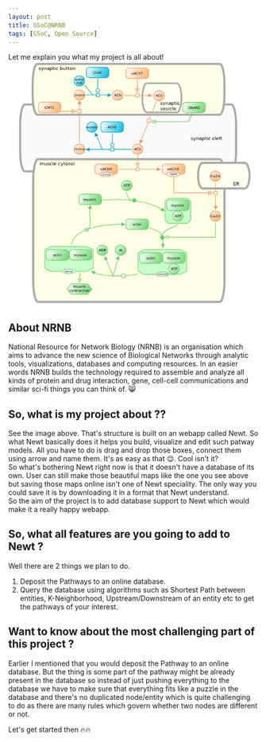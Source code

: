 ```yaml
---
layout: post
title: GSoC@NRNB
tags: [GSoC, Open Source]
---
```


Let me explain you what my project is all about!
![Cool Stuff](/assets/images/WWWmuscle-color.png)

## About NRNB

National Resource for Network Biology (NRNB) is an organisation which aims to advance the new science of Biological Networks through analytic tools, visualizations, databases and computing resources. In an easier words NRNB builds the technology required to assemble and analyze all kinds of protein and drug interaction, gene, cell-cell communications and similar sci-fi things you can think of. 😸

## So, what is my project about ??

See the image above. That's structure is built on an webapp called Newt. So what Newt basically does it helps you build, visualize and edit such patway models. All you have to do is drag and drop those boxes, connect them using arrow and name them. It's as easy as that 😌. Cool isn't it? <br>
So what's bothering Newt right now is that it doesn't have a database of its own. User can still make those beautiful maps like the one you see above but saving those maps online isn't one of Newt speciality. The only way you could save it is by downloading it in a format that Newt understand. <br>
So the aim of the project is to add database support to Newt which would make it a really happy webapp.

## So, what all features are you going to add to Newt ?

Well there are 2 things we plan to do.<br>

1. Deposit the Pathways to an online database.
2. Query the database using algorithms such as Shortest Path between entities, K-Neighborhood, Upstream/Downstream of an entity etc to get the pathways of your interest.

## Want to know about the most challenging part of this project ?

Earlier I mentioned that you would deposit the Pathway to an online database. But the thing is some part of the pathway might be already present in the database so instead of just pushing everything to the database we have to make sure that everything fits like a puzzle in the database and there's no duplicated node/entity which is quite challenging to do as there are many rules which govern whether two nodes are different or not.

Let's get started then 🔥🔥
